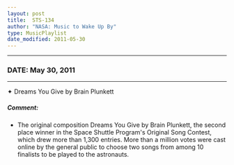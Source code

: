 ```yaml
---
layout: post
title:  STS-134
author: "NASA: Music to Wake Up By"
type: MusicPlaylist
date_modified: 2011-05-30
---
```


----
### DATE: May 30, 2011
----
✦ Dreams You Give by Brain Plunkett

##### Comment:
* The original composition Dreams You Give by Brain Plunkett, the second place winner in the Space Shuttle Program's Original Song Contest, which drew more than 1,300 entries. More than a million votes were cast online by the general public to choose two songs from among 10 finalists to be played to the astronauts.
